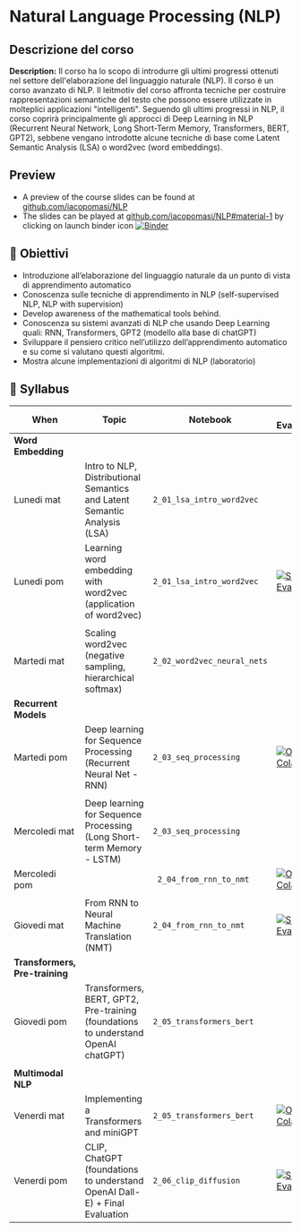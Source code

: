 # Natural Language Processing (NLP)

## Descrizione del corso


**Description:** Il corso ha lo scopo di introdurre gli ultimi progressi ottenuti nel settore dell'elaborazione del linguaggio naturale (NLP). Il corso è un corso avanzato di NLP. Il leitmotiv del corso affronta tecniche per costruire rappresentazioni semantiche del testo che possono essere utilizzate in molteplici applicazioni "intelligenti". Seguendo gli ultimi progressi in NLP, il corso coprirà principalmente gli approcci di Deep Learning in NLP (Recurrent Neural Network, Long Short-Term Memory, Transformers, BERT, GPT2), sebbene vengano introdotte alcune tecniche di base come Latent Semantic Analysis (LSA) o word2vec (word embeddings).

## Preview
- A preview of the course slides can be found at [github.com/iacopomasi/NLP](https://github.com/iacopomasi/NLP)
- The slides can be played at [github.com/iacopomasi/NLP#material-1](https://github.com/iacopomasi/NLP#material-1)
by clicking on launch binder icon [![Binder](https://mybinder.org/badge_logo.svg)](https://github.com/iacopomasi/NLP#material-1)

##  🎯 Obiettivi

- Introduzione all’elaborazione del linguaggio naturale da un punto di vista di apprendimento automatico
- Conoscenza sulle tecniche di apprendimento in NLP (self-supervised NLP, NLP with supervision)
- Develop awareness of the mathematical tools behind.
- Conoscenza su sistemi avanzati di NLP che usando Deep Learning quali: RNN, Transformers, GPT2 (modello alla base di chatGPT)
- Sviluppare il pensiero critico nell’utilizzo dell’apprendimento automatico e su come si valutano questi algoritmi.
- Mostra alcune implementazioni di algoritmi di NLP (laboratorio)


## 📖 Syllabus


| When                       | Topic                                                                          	 | Notebook                                    | Self Eval/Colab  |
|----------------------------|-----------------------------------------------------------------------------------|---------------------------------------------|------------------| 
| **Word Embedding**          |                                                                                	 |                                             |				  |
| Lunedi mat                  | Intro to NLP, Distributional Semantics and Latent Semantic Analysis (LSA)        | `2_01_lsa_intro_word2vec`                   |				  |
| Lunedi pom                  | Learning word embedding with word2vec (application of word2vec)                	 | `2_01_lsa_intro_word2vec`    			   |  [![Self - Eval](https://img.shields.io/badge/Self-Eval-2ea44f)](https://www.dropbox.com/scl/fi/3dv0pa3bnxfmph2k3rqo5/NLP_self_eval_01.pdf?rlkey=2xm1zdghnbbni3r2k4uywjrfz&dl=0-)   |
| 					          |                                                                                	 |                                             |				  |
| Martedi mat                 | Scaling word2vec (negative sampling, hierarchical softmax)                     	 | `2_02_word2vec_neural_nets`                 |				  |
| **Recurrent Models**        |                                                                                	 |                                             |				  |
| Martedi pom                 | Deep learning for Sequence Processing (Recurrent Neural Net - RNN)             	 | `2_03_seq_processing`					   | [![Open In Colab](https://colab.research.google.com/assets/colab-badge.svg)](https://colab.research.google.com/drive/1hducyxe1RCvc1Z-fDtzLlQ1pGz4_s2Zk?usp=sharing) |
| 					          |                                                                                	 |                                             |				  |
| Mercoledi mat               | Deep learning for Sequence Processing (Long Short-term Memory - LSTM)          	 | `2_03_seq_processing`					  |
| Mercoledi pom               |                                                                                	 | ` 2_04_from_rnn_to_nmt`				   | [![Open In Colab](https://colab.research.google.com/assets/colab-badge.svg)](https://colab.research.google.com/drive/1GQDSuxrwq1BiNfF43MSmXd1TFdJk1One?usp=sharing) 				  |
| 					          |                                                                                	 |                                             |				  |
| Giovedi mat                 | From RNN to Neural Machine Translation (NMT)                                   	 | `2_04_from_rnn_to_nmt`                      |	[![Self - Eval](https://img.shields.io/badge/Self-Eval-2ea44f)](#)   |
| **Transformers, Pre-training**|                                                                                 |                                             |				  |
| Giovedi pom                 | Transformers, BERT, GPT2, Pre-training (foundations to understand OpenAI chatGPT)| `2_05_transformers_bert`                    |				  |
| 					          |                                                                                	 |                                             |				  |
| **Multimodal NLP**          |                                                                                  |                                             |				  |
| Venerdi mat                 | Implementing a Transformers and miniGPT                                       	 |  `2_05_transformers_bert` 			       |[![Open In Colab](https://colab.research.google.com/assets/colab-badge.svg)](#) 				  |
| Venerdi pom                 | CLIP, ChatGPT (foundations to understand OpenAI Dall-E) + Final Evaluation          	 | `2_06_clip_diffusion`                       | [![Self - Eval](https://img.shields.io/badge/Self-Eval-2ea44f)](#)   |
